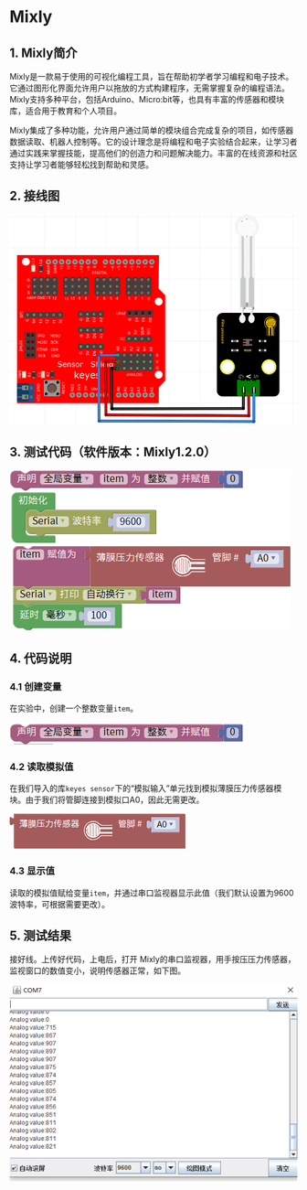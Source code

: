 # Mixly


## 1. Mixly简介  

Mixly是一款易于使用的可视化编程工具，旨在帮助初学者学习编程和电子技术。它通过图形化界面允许用户以拖放的方式构建程序，无需掌握复杂的编程语法。Mixly支持多种平台，包括Arduino、Micro:bit等，也具有丰富的传感器和模块库，适合用于教育和个人项目。  

Mixly集成了多种功能，允许用户通过简单的模块组合完成复杂的项目，如传感器数据读取、机器人控制等。它的设计理念是将编程和电子实验结合起来，让学习者通过实践来掌握技能，提高他们的创造力和问题解决能力。丰富的在线资源和社区支持让学习者能够轻松找到帮助和灵感。  

## 2. 接线图  

![](media/6e645d1e9652fd02a3845ec9d77d29ae.png)  

## 3. 测试代码（软件版本：Mixly1.2.0）  

![](media/8c85cc44e069d1b72ba7ecbf677f14f5.png)  

## 4. 代码说明  

### 4.1 创建变量  

在实验中，创建一个整数变量`item`。  

![](media/2bd08d84373a66856d893396acffee1e.png)  

### 4.2 读取模拟值  

在我们导入的库`keyes sensor`下的“模拟输入”单元找到模拟薄膜压力传感器模块。由于我们将管脚连接到模拟口A0，因此无需更改。  

![](media/73c4274802bdb67d3fe2fd02fd411bd0.png)  

### 4.3 显示值  

读取的模拟值赋给变量`item`，并通过串口监视器显示此值（我们默认设置为9600波特率，可根据需要更改）。  

## 5. 测试结果  

接好线。上传好代码，上电后，打开 Mixly的串口监视器，用手按压压力传感器，监视窗口的数值变小，说明传感器正常，如下图。

![](media/d56ce28d02ab7428df62987ab21dff1e.png)


